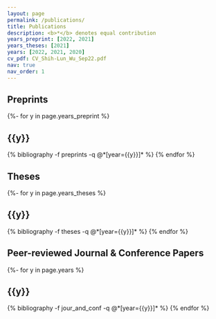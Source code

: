 ```yaml
---
layout: page
permalink: /publications/
title: Publications
description: <b>*</b> denotes equal contribution
years_preprint: [2022, 2021]
years_theses: [2021]
years: [2022, 2021, 2020]
cv_pdf: CV_Shih-Lun_Wu_Sep22.pdf
nav: true
nav_order: 1
---
```

<!-- _pages/publications.md -->

<article>
<div class="publications">
<h2 class="publ-cat">Preprints</h2>
{%- for y in page.years_preprint %}
  <h2 class="year">{{y}}</h2>
  {% bibliography -f preprints -q @*[year={{y}}]* %}
{% endfor %}
</div>

<div class="publications">
<h2 class="publ-cat">Theses</h2>
{%- for y in page.years_theses %}
  <h2 class="year">{{y}}</h2>
  {% bibliography -f theses -q @*[year={{y}}]* %}
{% endfor %}
</div>

<div class="publications">
<h2 class="publ-cat">Peer-reviewed Journal & Conference Papers</h2>
{%- for y in page.years %}
  <h2 class="year">{{y}}</h2>
  {% bibliography -f jour_and_conf -q @*[year={{y}}]* %}
{% endfor %}
</div>
</article>